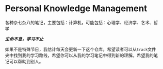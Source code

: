 # Personal Knowledge Management
各种杂七杂八的笔记，主要包括：计算机，可能包括：心理学、经济学、艺术、哲学

***生命不息，学习不止***

如果不是特殊节日，我估计每天会更新一下这个仓库。希望读者可以从`track`文件夹中找到我的学习路线，希望你可以从我的学习笔记中得到新的理解。希望我的笔记可以帮助到别人。